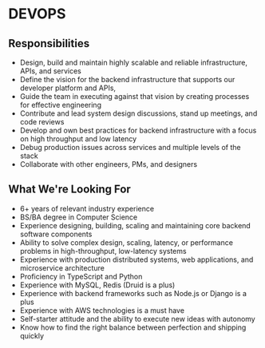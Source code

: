 # DEVOPS

## Responsibilities  

* Design, build and maintain highly scalable and reliable infrastructure, APIs, and services  
* Define the vision for the backend infrastructure that supports our developer platform and APIs, 
* Guide the team in executing against that vision by creating processes for effective engineering  
* Contribute and lead system design discussions, stand up meetings, and code reviews  
* Develop and own best practices for backend infrastructure with a focus on high throughput and low latency  
* Debug production issues across services and multiple levels of the stack  
* Collaborate with other engineers, PMs, and designers  

## What We're Looking For  

* 6+ years of relevant industry experience  
* BS/BA degree in Computer Science  
* Experience designing, building, scaling and maintaining core backend software components
* Ability to solve complex design, scaling, latency, or performance problems in high-throughput, low-latency systems  
* Experience with production distributed systems, web applications, and microservice architecture  
* Proficiency in TypeScript and Python  
* Experience with MySQL, Redis (Druid is a plus)  
* Experience with backend frameworks such as Node.js or Django is a plus  
* Experience with AWS technologies is a must have
* Self-starter attitude and the ability to execute new ideas with autonomy  
* Know how to find the right balance between perfection and shipping quickly  
